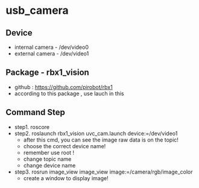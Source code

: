 # usb_camera


## Device

* internal camera - /dev/video0
* external camera - /dev/video1

## Package - rbx1_vision
* github : https://github.com/pirobot/rbx1
* according to this package , use lauch in this

## Command Step
* step1. roscore
* step2. roslaunch rbx1_vision uvc_cam.launch device:=/dev/video1
  * after this cmd, you can see the image raw data is on the topic!
  * choose the correct device name!
  * remember use root !
  * change topic name
		***<node name="uvc_cam_node" pkg="uvc_camera" type="uvc_camera_node" output="screen">***
  * change device name
		***<arg name="device" default="/dev/video0" />***
* step3. rosrun image_view image_view image:=/camera/rgb/image_color
  * create a window to display image!

